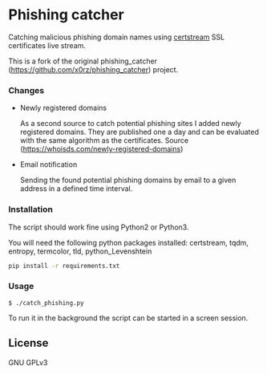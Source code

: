 # Phishing catcher

Catching malicious phishing domain names using [certstream](https://certstream.calidog.io/) SSL certificates live stream.

This is a fork of the original phishing_catcher (https://github.com/x0rz/phishing_catcher) project.

### Changes

- Newly registered domains

  As a second source to catch potential phishing sites I added newly registered domains. They are published one a day and can be evaluated with the same algorithm as the certificates. Source (https://whoisds.com/newly-registered-domains)

- Email notification

  Sending the found potential phishing domains by email to a given address in a defined time interval.


### Installation

The script should work fine using Python2 or Python3.

You will need the following python packages installed: certstream, tqdm, entropy, termcolor, tld, python_Levenshtein

```sh
pip install -r requirements.txt
```


### Usage

```
$ ./catch_phishing.py
```
To run it in the background the script can be started in a screen session.

License
----
GNU GPLv3
